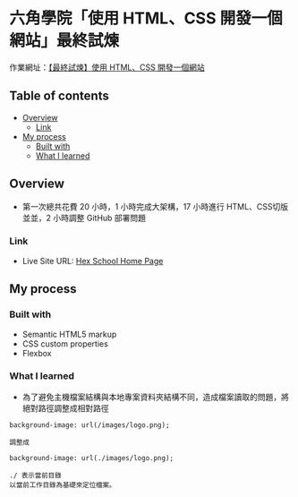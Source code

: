 # 六角學院「使用 HTML、CSS 開發一個網站」最終試煉
作業網址：[【最終試煉】使用 HTML、CSS 開發一個網站](https://rpg.hexschool.com/user/task/47252/show)

## Table of contents
- [Overview](#overview)
  - [Link](#link)
- [My process](#my-process)
  - [Built with](#built-with)
  - [What I learned](#whtat-i-learned)

## Overview
- 第一次總共花費 20 小時，1 小時完成大架構，17 小時進行 HTML、CSS切版並並，2 小時調整 GitHub 部署問題

### Link
- Live Site URL: [Hex School Home Page](https://chunjull.github.io/hexschool-html-final/)

## My process

### Built with
- Semantic HTML5 markup
- CSS custom properties
- Flexbox

### What I learned
- 為了避免主機檔案結構與本地專案資料夾結構不同，造成檔案讀取的問題，將絕對路徑調整成相對路徑
```
background-image: url(/images/logo.png);

調整成

background-image: url(./images/logo.png); 

./ 表示當前目錄
以當前工作目錄為基礎來定位檔案。
```
